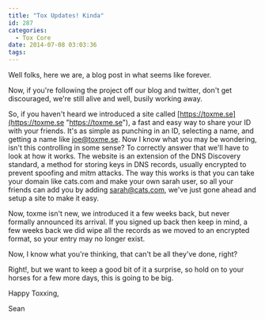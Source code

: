 ```yaml
---
title: "Tox Updates! Kinda"
id: 287
categories:
  - Tox Core
date: 2014-07-08 03:03:36
tags:
---
```


Well folks, here we are, a blog post in what seems like forever.

Now, if you're following the project off our blog and twitter, don't get discouraged, we're still alive and well, busily working away.

So, if you haven't heard we introduced a site called [https://toxme.se](https://toxme.se "https://toxme.se"), a fast and easy way to share your ID with your friends. It's as simple as punching in an ID, selecting a name, and getting a name like joe@toxme.se. Now I know what you may be wondering, isn't this controlling in some sense? To correctly answer that we'll have to look at how it works. The website is an extension of the DNS Discovery standard, a method for storing keys in DNS records, usually encrypted to prevent spoofing and mitm attacks. The way this works is that you can take your domain like cats.com and make your own sarah user, so all your friends can add you by adding sarah@cats.com, we've just gone ahead and setup a site to make it easy.

Now, toxme isn't new, we introduced it a few weeks back, but never formally announced its arrival. If you signed up back then keep in mind, a few weeks back we did wipe all the records as we moved to an encrypted format, so your entry may no longer exist.

Now, I know what you're thinking, that can't be all they've done, right?

Right!, but we want to keep a good bit of it a surprise, so hold on to your horses for a few more days, this is going to be big.

Happy Toxxing,

Sean
